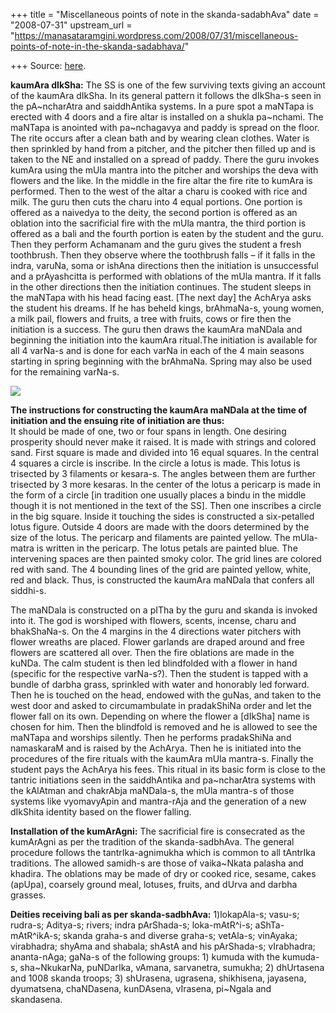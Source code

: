 +++
title = "Miscellaneous points of note in the skanda-sadabhAva"
date = "2008-07-31"
upstream_url = "https://manasataramgini.wordpress.com/2008/07/31/miscellaneous-points-of-note-in-the-skanda-sadabhava/"

+++
Source: [here](https://manasataramgini.wordpress.com/2008/07/31/miscellaneous-points-of-note-in-the-skanda-sadabhava/).

**kaumAra dIkSha:** The SS is one of the few surviving texts giving an
account of the kaumAra dIkSha. In its general pattern it follows the
dIkSha-s seen in the pA\~ncharAtra and saiddhAntika systems. In a pure
spot a maNTapa is erected with 4 doors and a fire altar is installed on
a shukla pa\~nchami. The maNTapa is anointed with pa\~nchagavya and
paddy is spread on the floor. The rite occurs after a clean bath and by
wearing clean clothes. Water is then sprinkled by hand from a pitcher,
and the pitcher then filled up and is taken to the NE and installed on a
spread of paddy. There the guru invokes kumAra using the mUla mantra
into the pitcher and worships the deva with flowers and the like. In the
middle in the fire altar the fire rite to kumAra is performed. Then to
the west of the altar a charu is cooked with rice and milk. The guru
then cuts the charu into 4 equal portions. One portion is offered as a
naivedya to the deity, the second portion is offered as an oblation into
the sacrificial fire with the mUla mantra, the third portion is offered
as a bali and the fourth portion is eaten by the student and the guru.
Then they perform Achamanam and the guru gives the student a fresh
toothbrush. Then they observe where the toothbrush falls – if it falls
in the indra, varuNa, soma or ishAna directions then the initiation is
unsuccessful and a prAyashcitta is performed with oblations of the mUla
mantra. If it falls in the other directions then the initiation
continues. The student sleeps in the maNTapa with his head facing east.
\[The next day\] the AchArya asks the student his dreams. If he has
beheld kings, brAhmaNa-s, young women, a milk pail, flowers and fruits,
a tree with fruits, cows or fire then the initiation is a success. The
guru then draws the kaumAra maNDala and beginning the initiation into
the kaumAra ritual.The initiation is available for all 4 varNa-s and is
done for each varNa in each of the 4 main seasons starting in spring
beginning with the brAhmaNa. Spring may also be used for the remaining
varNa-s.

[![](https://i2.wp.com/farm4.static.flickr.com/3097/2721966612_3c61582a41_o.png)](http://farm4.static.flickr.com/3097/2721966612_3c61582a41_o.png)

**The instructions for constructing the kaumAra maNDala at the time of
initiation and the ensuing rite of initiation are thus:**  
It should be made of one, two or four spans in length. One desiring
prosperity should never make it raised. It is made with strings and
colored sand. First square is made and divided into 16 equal squares. In
the central 4 squares a circle is inscribe. In the circle a lotus is
made. This lotus is trisected by 3 filaments or kesara-s. The angles
between them are further trisected by 3 more kesaras. In the center of
the lotus a pericarp is made in the form of a circle \[in tradition one
usually places a bindu in the middle though it is not mentioned in the
text of the SS\]. Then one inscribes a circle in the big square. Inside
it touching the sides is constructed a six-petalled lotus figure.
Outside 4 doors are made with the doors determined by the size of the
lotus. The pericarp and filaments are painted yellow. The mUla-matra is
written in the pericarp. The lotus petals are painted blue. The
intervening spaces are then painted smoky color. The grid lines are
colored red with sand. The 4 bounding lines of the grid are painted
yellow, white, red and black. Thus, is constructed the kaumAra maNDala
that confers all siddhi-s.

The maNDala is constructed on a pITha by the guru and skanda is invoked
into it. The god is worshiped with flowers, scents, incense, charu and
bhakShaNa-s. On the 4 margins in the 4 directions water pitchers with
flower wreaths are placed. Flower garlands are draped around and free
flowers are scattered all over. Then the fire oblations are made in the
kuNDa. The calm student is then led blindfolded with a flower in hand
(specific for the respective varNa-s?). Then the student is tapped with
a bundle of darbha grass, sprinkled with water and honorably led
forward. Then he is touched on the head, endowed with the guNas, and
taken to the west door and asked to circumambulate in pradakShiNa order
and let the flower fall on its own. Depending on where the flower a
\[dIkSha\] name is chosen for him. Then the blindfold is removed and he
is allowed to see the maNTapa and worships silently. Then he performs
pradakShiNa and namaskaraM and is raised by the AchArya. Then he is
initiated into the procedures of the fire rituals with the kaumAra mUla
mantra-s. Finally the student pays the AchArya his fees. This ritual in
its basic form is close to the tantric initiations seen in the
saiddhAntika and pa\~ncharAtra systems with the kAlAtman and chakrAbja
maNDala-s, the mUla mantra-s of those systems like vyomavyApin and
mantra-rAja and the generation of a new dIkShita identity based on the
flower falling.

**Installation of the kumArAgni:** The sacrificial fire is consecrated
as the kumArAgni as per the tradition of the skanda-sadbhAva. The
general procedure follows the tantrIka-agnimukha which is common to all
tAntrIka traditions. The allowed samidh-s are those of vaika\~Nkata
palasha and khadira. The oblations may be made of dry or cooked rice,
sesame, cakes (apUpa), coarsely ground meal, lotuses, fruits, and dUrva
and darbha grasses.

**Deities receiving bali as per skanda-sadbhAva:** 1)lokapAla-s; vasu-s;
rudra-s; Aditya-s; rivers; indra pArShada-s; loka-mAtR^i-s;
aShTa-mAtR^ikA-s; skanda graha-s and diverse graha-s; vetAla-s;
vinAyaka; virabhadra; shyAma and shabala; shAstA and his pArShada-s;
vIrabhadra; ananta-nAga; gaNa-s of the following groups: 1) kumuda with
the kumuda-s, sha\~NkukarNa, puNDarIka, vAmana, sarvanetra, sumukha; 2)
dhUrtasena and 1008 skanda troops; 3) shUrasena, ugrasena, shikhisena,
jayasena, dyumatsena, chaNDasena, kunDAsena, vIrasena, pi\~Ngala and
skandasena.

